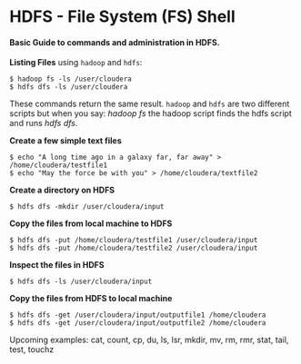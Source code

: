 # HDFS - File System (FS) Shell

#### Basic Guide to commands and administration in HDFS.

**Listing Files** using <code>hadoop</code> and <code>hdfs</code>:

	$ hadoop fs -ls /user/cloudera
	$ hdfs dfs -ls /user/cloudera

These commands return the same result. <code>hadoop</code> and <code>hdfs</code> are two different scripts but when you say: *hadoop fs* the hadoop script finds the hdfs script and runs *hdfs dfs*.

**Create a few simple text files**

	$ echo "A long time ago in a galaxy far, far away" > /home/cloudera/testfile1
	$ echo "May the force be with you" > /home/cloudera/textfile2

**Create a directory on HDFS**

	$ hdfs dfs -mkdir /user/cloudera/input

**Copy the files from local machine to HDFS**

	$ hdfs dfs -put /home/cloudera/testfile1 /user/cloudera/input
	$ hdfs dfs -put /home/cloudera/testfile2 /user/cloudera/input

**Inspect the files in HDFS**

	$ hdfs dfs -ls /user/cloudera/input

**Copy the files from HDFS to local machine**

	$ hdfs dfs -get /user/cloudera/input/outputfile1 /home/cloudera
	$ hdfs dfs -get /user/cloudera/input/outputfile2 /home/cloudera

Upcoming examples: 
cat, count, cp, du, ls, lsr, mkdir, mv, rm, rmr, stat, tail, test, touchz 














